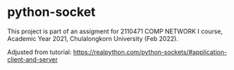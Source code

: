 # python-socket

This project is part of an assigment for 2110471 COMP NETWORK I course, Academic Year 2021, Chulalongkorn University (Feb 2022).

Adjusted from tutorial: https://realpython.com/python-sockets/#application-client-and-server
